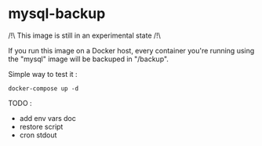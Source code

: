 mysql-backup
===

/!\ This image is still in an experimental state /!\

If you run this image on a Docker host, every container you're running using the "mysql" image will be backuped in "/backup".

Simple way to test it :

```
docker-compose up -d
```

TODO :
- add env vars doc
- restore script
- cron stdout
